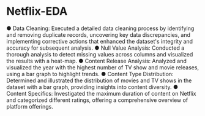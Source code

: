 # Netflix-EDA
● Data Cleaning: Executed a detailed data cleaning process by identifying and removing duplicate records, uncovering 
key data discrepancies, and implementing corrective actions that enhanced the dataset's integrity and accuracy for 
subsequent analysis. 
● Null Value Analysis: Conducted a thorough analysis to detect missing values across columns and visualized the results 
with a heat-map. 
● Content Release Analysis: Analyzed and visualized the year with the highest number of TV show and movie releases, 
using a bar graph to highlight trends. 
● Content Type Distribution: Determined and illustrated the distribution of movies and TV shows in the dataset with a 
bar graph, providing insights into content diversity. 
● Content Specifics: Investigated the maximum duration of content on Netflix and categorized different ratings, offering 
a comprehensive overview of platform offerings. 
